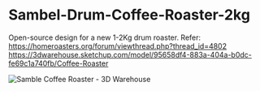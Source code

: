 # Sambel-Drum-Coffee-Roaster-2kg
Open-source design for a new 1-2Kg drum roaster.
Refer:
https://homeroasters.org/forum/viewthread.php?thread_id=4802
https://3dwarehouse.sketchup.com/model/95658df4-883a-404a-b0dc-fe69c1a740fb/Coffee-Roaster

![Samble Coffee Roaster - 3D Warehouse](https://github.com/derekmccallum/Sambel-Drum-Coffee-Roaster-2kg/assets/27998937/3e641cf5-68b9-4031-8ad5-d362e2bd1e93)
